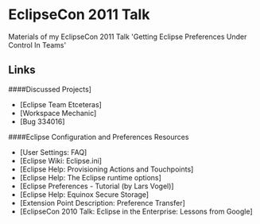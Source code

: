 EclipseCon 2011 Talk
====================

Materials of my EclipseCon 2011 Talk 'Getting Eclipse Preferences Under Control In Teams'

## Links
####Discussed Projects]
- [Eclipse Team Etceteras]
- [Workspace Mechanic]
- [Bug 334016]

####Eclipse Configuration and Preferences Resources
- [User Settings: FAQ]
- [Eclipse Wiki: Eclipse.ini]
- [Eclipse Help: Provisioning Actions and Touchpoints]
- [Eclipse Help: The Eclipse runtime options]
- [Eclipse Preferences - Tutorial (by Lars Vogel)]
- [Eclipse Help: Equinox Secure Storage]
- [Extension Point Description: Preference Transfer]
- [EclipseCon 2010 Talk: Eclipse in the Enterprise: Lessons from Google]
